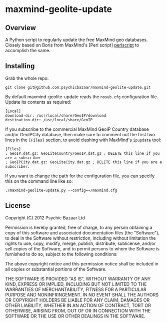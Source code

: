 # maxmind-geolite-update

## Overview

A Python script to regularly update the free MaxMind geo databases. Closely based on Boris from MaxMind's [Perl script] [perlscript] to accomplish the same.

## Installing

Grab the whole repo:

    git clone git@github.com:psychicbazaar/maxmind-geolite-update.git

By default maxmind-geolite-update reads the `nosub.cfg` configuration file. Update its contents as required:

    [Local]
    download-dir: /usr/local/share/GeoIP/download
    destination-dir: /usr/local/share/GeoIP 

If you subscribe to the commercial MaxMind GeoIP Country database and/or GeoIPCity database, then make sure to comment out the first two lines in the `[Files]` section, to avoid clashing with MaxMind's `ipupdate` tool:

    [Files]
    ; GeoIP.dat.gz: GeoLiteCountry/GeoIP.dat.gz ; DELETE this line if you are a subscriber
    ; GeoIPCity.dat.gz: GeoLiteCity.dat.gz ; DELETE this line if you are a subscriber.

If you want to change the path for the configuration file, you can specify this on the command line like so:

    ./maxmind-geolite-update.py --config=~/maxmind.cfg

[perlscript]: http://forum.maxmind.com/viewtopic.php?f=13&t=1453

## License

Copyright (C) 2012 Psychic Bazaar Ltd

Permission is hereby granted, free of charge, to any person obtaining a copy of this software and associated documentation files (the "Software"), to deal in the Software without restriction, including without limitation the rights to use, copy, modify, merge, publish, distribute, sublicense, and/or sell copies of the Software, and to permit persons to whom the Software is furnished to do so, subject to the following conditions:

The above copyright notice and this permission notice shall be included in all copies or substantial portions of the Software.

THE SOFTWARE IS PROVIDED "AS IS", WITHOUT WARRANTY OF ANY KIND, EXPRESS OR IMPLIED, INCLUDING BUT NOT LIMITED TO THE WARRANTIES OF MERCHANTABILITY, FITNESS FOR A PARTICULAR PURPOSE AND NONINFRINGEMENT. IN NO EVENT SHALL THE AUTHORS OR COPYRIGHT HOLDERS BE LIABLE FOR ANY CLAIM, DAMAGES OR OTHER LIABILITY, WHETHER IN AN ACTION OF CONTRACT, TORT OR OTHERWISE, ARISING FROM, OUT OF OR IN CONNECTION WITH THE SOFTWARE OR THE USE OR OTHER DEALINGS IN THE SOFTWARE.
